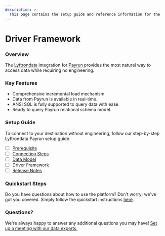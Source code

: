 ```yaml
---
description: >-
  This page contains the setup guide and reference information for the Payrun source connector.
---
```


# Driver Framework

### Overview

The [Lyftrondata](https://www.lyftrondata.com/) integration for [Payrun](https://www.lyftrondata.com/integration/payrun/)[ ](https://www.lyftrondata.com/integration/payrun/)provides the most natural way to access data while requiring no engineering.

### Key Features

* Comprehensive incremental load mechanism.
* Data from Payrun is available in real-time.&#x20;
* ANSI SQL is fully supported to query data with ease.
* Ready to query Payrun relational schema model.

### Setup Guide

To connect to your destination without engineering, follow our step-by-step Lyftrondata Payrun setup guide.

* [ ] [Prerequisite](../../finance-analytics/payrun/prerequisite.md)
* [ ] [Connection Steps](../../finance-analytics/payrun/connection-steps.md)
* [ ] [Data Model](../../finance-analytics/payrun/data-model/)
* [ ] [Driver Framework](../../finance-analytics/payrun/driver-framework/)
* [ ] [Release Notes](../../finance-analytics/payrun/release-notes.md)

### Quickstart Steps

Do you have questions about how to use the platform? Don't worry; we've got you covered. Simply follow the quickstart instructions [here](../../../quickstart-steps.md).

### Questions? <a href="#questions" id="questions"></a>

We're always happy to answer any additional questions you may have! [Set up a meeting with our data experts.](https://www.lyftrondata.com/book-a-meeting/)


